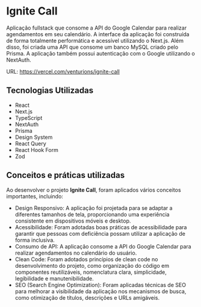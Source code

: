 # Ignite Call

Aplicação fullstack que consome a API do Google Calendar para realizar agendamentos em seu calendário. A interface da aplicação foi construída de forma totalmente performática e acessível utilizando o Next.js. Além disso, foi criada uma API que consome um banco MySQL criado pelo Prisma. A aplicação também possui autenticação com o Google utilizando o NextAuth.

URL: https://vercel.com/venturions/ignite-call

## Tecnologias Utilizadas

- React
- Next.js
- TypeScript
- NextAuth
- Prisma
- Design System
- React Query
- React Hook Form
- Zod

## Conceitos e práticas utilizadas

Ao desenvolver o projeto **Ignite Call**, foram aplicados vários conceitos importantes, incluindo:

- Design Responsivo: A aplicação foi projetada para se adaptar a diferentes tamanhos de tela, proporcionando uma experiência consistente em dispositivos móveis e desktop.
- Acessibilidade: Foram adotadas boas práticas de acessibilidade para garantir que pessoas com deficiência possam utilizar a aplicação de forma inclusiva.
- Consumo de API: A aplicação consome a API do Google Calendar para realizar agendamentos no calendário do usuário.
- Clean Code: Foram adotados princípios de clean code no desenvolvimento do projeto, como organização do código em componentes reutilizáveis, nomenclatura clara, simplicidade, legibilidade e manutenibilidade.
- SEO (Search Engine Optimization): Foram aplicadas técnicas de SEO para melhorar a visibilidade da aplicação nos mecanismos de busca, como otimização de títulos, descrições e URLs amigáveis.
